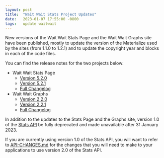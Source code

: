 ```yaml
---
layout: post
title:  "Wait Wait Stats Project Updates"
date:   2023-01-07 17:55:00 -0800
tags:   update waitwait
---
```


New versions of the Wait Wait Stats Page and the Wait Wait Graphs site have been published, mostly to update the version of the Materialize used by the sites (from 1.1.0 to 1.2.1) and to update the copyright year and blocks in each of the code files.

<!--more-->

You can find the release notes for the two projects below:

- Wait Wait Stats Page
  - [Version 5.2.0](https://github.com/questionlp/stats.wwdt.me_v5/releases/tag/v5.2.0)
  - [Version 5.2.1](https://github.com/questionlp/stats.wwdt.me_v5/releases/tag/v5.2.1)
  - [Full Changelog](https://github.com/questionlp/stats.wwdt.me_v5/blob/main/CHANGELOG.md)
- Wait Wait Graphs
  - [Version 2.2.0](https://github.com/questionlp/graphs.wwdt.me_v2/releases/tag/v2.2.0)
  - [Version 2.2.1](https://github.com/questionlp/graphs.wwdt.me_v2/releases/tag/v2.2.1)
  - [Full Changelog](https://github.com/questionlp/graphs.wwdt.me_v2/blob/main/CHANGELOG.md)

In addition to the updates to the Stats Page and the Graphs site, version 1.0 of the [Stats API](https://api.wwdt.me) be fully deprecated and made unavailable after 31 January 2023.

If you are currently using version 1.0 of the Stats API, you will want to refer to [API-CHANGES.md](https://github.com/questionlp/api.wwdt.me_v2/blob/main/API-CHANGES.md) for the changes that you will need to make to your applications to use version 2.0 of the Stats API.
